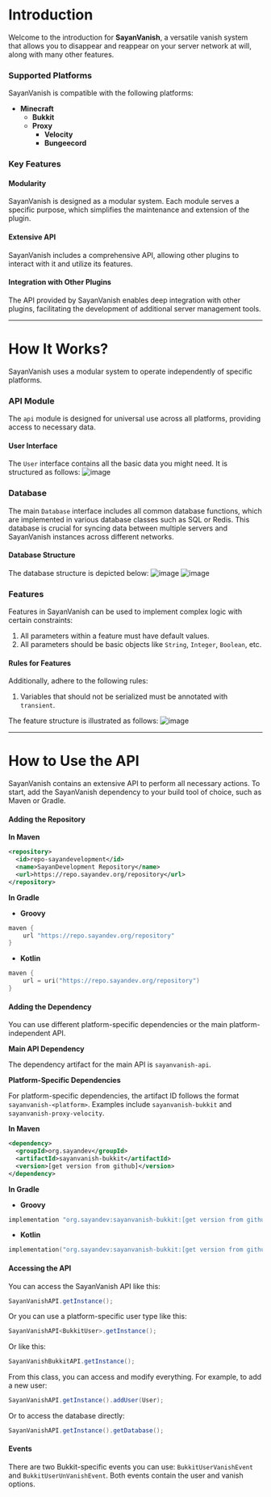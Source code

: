 # Introduction

Welcome to the introduction for **SayanVanish**, a versatile vanish system that allows you to disappear and reappear on your server network at will, along with many other features.

### Supported Platforms

SayanVanish is compatible with the following platforms:

* **Minecraft**
    * **Bukkit**
    * **Proxy**
        * **Velocity**
        * **Bungeecord**

### Key Features

#### Modularity

SayanVanish is designed as a modular system. Each module serves a specific purpose, which simplifies the maintenance and extension of the plugin.

#### Extensive API

SayanVanish includes a comprehensive API, allowing other plugins to interact with it and utilize its features.

#### Integration with Other Plugins

The API provided by SayanVanish enables deep integration with other plugins, facilitating the development of additional server management tools.

***
# How It Works?

SayanVanish uses a modular system to operate independently of specific platforms.

### API Module

The `api` module is designed for universal use across all platforms, providing access to necessary data.

#### User Interface

The `User` interface contains all the basic data you might need. It is structured as follows:
![image](https://github.com/Syrent/SayanVanish/assets/56670179/c2fef0bb-c16b-4a12-aa51-2db30760486a)

### Database

The main `Database` interface includes all common database functions, which are implemented in various database classes such as SQL or Redis. This database is crucial for syncing data between multiple servers and SayanVanish instances across different networks.

#### Database Structure

The database structure is depicted below:
![image](https://github.com/Syrent/SayanVanish/assets/56670179/53bd3ee5-ddf4-4147-8989-fa1c0bee97dc)
![image](https://github.com/Syrent/SayanVanish/assets/56670179/89efba5a-383e-4bea-b683-769ee2acf335)


### Features

Features in SayanVanish can be used to implement complex logic with certain constraints:

1. All parameters within a feature must have default values.
2. All parameters should be basic objects like `String`, `Integer`, `Boolean`, etc.

#### Rules for Features

Additionally, adhere to the following rules:

1. Variables that should not be serialized must be annotated with `transient`.

The feature structure is illustrated as follows:
![image](https://github.com/Syrent/SayanVanish/assets/56670179/6a08bdf1-a24f-41f9-9910-9b7a251df204)


***

# How to Use the API

SayanVanish contains an extensive API to perform all necessary actions. To start, add the SayanVanish dependency to your build tool of choice, such as Maven or Gradle.

#### Adding the Repository

**In Maven**

```xml
<repository>
  <id>repo-sayandevelopment</id>
  <name>SayanDevelopment Repository</name>
  <url>https://repo.sayandev.org/repository</url>
</repository>
```

**In Gradle**

* **Groovy**

```groovy
maven {
    url "https://repo.sayandev.org/repository"
}
```

* **Kotlin**

```kotlin
maven {
    url = uri("https://repo.sayandev.org/repository")
}
```

#### Adding the Dependency

You can use different platform-specific dependencies or the main platform-independent API.

**Main API Dependency**

The dependency artifact for the main API is `sayanvanish-api`.

**Platform-Specific Dependencies**

For platform-specific dependencies, the artifact ID follows the format `sayanvanish-<platform>`. Examples include `sayanvanish-bukkit` and `sayanvanish-proxy-velocity`.

**In Maven**

```xml
<dependency>
  <groupId>org.sayandev</groupId>
  <artifactId>sayanvanish-bukkit</artifactId>
  <version>[get version from github]</version>
</dependency>
```

**In Gradle**

* **Groovy**

```groovy
implementation "org.sayandev:sayanvanish-bukkit:[get version from github]"
```

* **Kotlin**

```kotlin
implementation("org.sayandev:sayanvanish-bukkit:[get version from github]")
```

#### Accessing the API

You can access the SayanVanish API like this:

```java
SayanVanishAPI.getInstance();
```

Or you can use a platform-specific user type like this:

```java
SayanVanishAPI<BukkitUser>.getInstance();
```

Or like this:

```java
SayanVanishBukkitAPI.getInstance();
```

From this class, you can access and modify everything. For example, to add a new user:

```java
SayanVanishAPI.getInstance().addUser(User);
```

Or to access the database directly:

```java
SayanVanishAPI.getInstance().getDatabase();
```

#### Events

There are two Bukkit-specific events you can use: `BukkitUserVanishEvent` and `BukkitUserUnVanishEvent`. Both events contain the user and vanish options.
